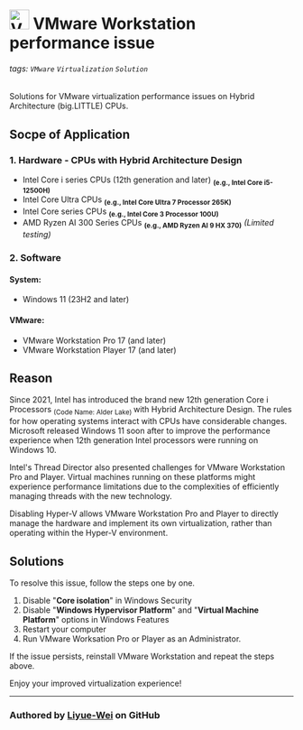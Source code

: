 # <img src="https://upload.wikimedia.org/wikipedia/commons/thumb/5/5a/Vmware_workstation_16_icon.svg/1200px-Vmware_workstation_16_icon.svg.png" width="35px" alt="VM"> VMware Workstation performance issue 

###### tags: `VMware` `Virtualization` `Solution`

Solutions for VMware virtualization performance issues on Hybrid Architecture (big.LITTLE) CPUs.


## Socpe of Application 
### 1. Hardware - CPUs with Hybrid Architecture Design
*   Intel Core i series CPUs (12th generation and later)  <sub>**(e.g., Intel Core i5-12500H)**</sub>
*   Intel Core Ultra CPUs <sub>**(e.g., Intel Core Ultra 7 Processor 265K)**</sub>
*   Intel Core series CPUs <sub>**(e.g., Intel Core 3 Processor 100U)**</sub>
*   AMD Ryzen AI 300 Series CPUs <sub>**(e.g., AMD Ryzen AI 9 HX 370)**</sub> *(Limited testing)*


### 2. Software

#### System:

*   Windows 11 (23H2 and later)

#### VMware:

*   VMware Workstation Pro 17 (and later)
*   VMware Workstation Player 17 (and later)

## Reason
Since 2021, Intel has introduced the brand new 12th generation Core i Processors <sub>(Code Name: Alder Lake) </sub>with Hybrid Architecture Design. The rules for how operating systems interact with CPUs have considerable changes. Microsoft released Windows 11 soon after to improve the performance experience when 12th generation Intel processors were running on Windows 10.

Intel's Thread Director also presented challenges for VMware Workstation Pro and Player.  Virtual machines running on these platforms might experience performance limitations due to the complexities of efficiently managing threads with the new technology.

Disabling Hyper-V allows VMware Workstation Pro and Player to directly manage the hardware and implement its own virtualization, rather than operating within the Hyper-V environment.

## Solutions
To resolve this issue, follow the steps one by one.

1. Disable "**Core isolation**" in Windows Security
2. Disable "**Windows Hypervisor Platform**" and "**Virtual Machine Platform**" options in Windows Features
3. Restart your computer
4. Run VMware Worksation Pro or Player as an Administrator.

If the issue persists, reinstall VMware Workstation and repeat the steps above.

Enjoy your improved virtualization experience!
___
### Authored by [**Liyue-Wei**](https://github.com/Liyue-Wei) on GitHub